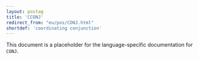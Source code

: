 ```yaml
---
layout: postag
title: 'CCONJ'
redirect_from: "eu/pos/CONJ.html"
shortdef: 'coordinating conjunction'
---
```


This document is a placeholder for the language-specific documentation
for `CONJ`.
